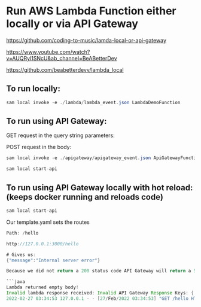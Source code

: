 # Run AWS Lambda Function either locally or via API Gateway

https://github.com/coding-to-music/lamda-local-or-api-gateway

https://www.youtube.com/watch?v=AUQRyl1SNcU&ab_channel=BeABetterDev

https://github.com/beabetterdevv/lambda_local

## To run locally:

```java
sam local invoke -e ./lambda/lambda_event.json LambdaDemoFunction
```

## To run using API Gateway:

GET request in the query string parameters:

POST request in the body:

```java
sam local invoke -e ./apigateway/apigateway_event.json ApiGatewayFunction

sam local start-api
```

## To run using API Gateway locally with hot reload: (keeps docker running and reloads code)

```java
sam local start-api
```

Our template.yaml sets the routes

````java
Path: /hello

http://127.0.0.1:3000/hello

# Gives us:
{"message":"Internal server error"}

Because we did not return a 200 status code API Gateway will return a 500 status code.

```java
Lambda returned empty body!
Invalid lambda response received: Invalid API Gateway Response Keys: {'errorType', 'trace', 'errorMessage'} in {'errorType': 'TypeError', 'errorMessage': "Cannot read property 'foo' of null", 'trace': ["TypeError: Cannot read property 'foo' of null", '    at Runtime.exports.lambdaHandler [as handler] (/var/task/apigateway.js:2:40)', '    at Runtime.handleOnce (/var/runtime/Runtime.js:66:25)']}
2022-02-27 03:34:53 127.0.0.1 - - [27/Feb/2022 03:34:53] "GET /hello HTTP/1.1" 502 -
````

